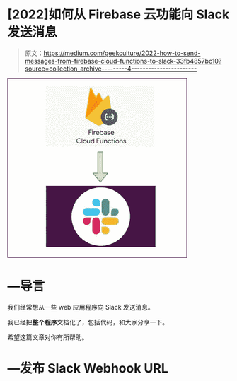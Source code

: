 # [2022]如何从 Firebase 云功能向 Slack 发送消息

> 原文：<https://medium.com/geekculture/2022-how-to-send-messages-from-firebase-cloud-functions-to-slack-33fb4857bc10?source=collection_archive---------4----------------------->

![](img/d0915ae69276e135a388973eb447f074.png)

# —导言

我们经常想从一些 web 应用程序向 Slack 发送消息。

我已经把**整个程序**文档化了，包括代码，和大家分享一下。

希望这篇文章对你有所帮助。

# —发布 Slack Webhook URL